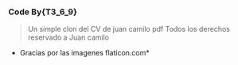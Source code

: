 ### Code By{T3_6_9}

> Un simple clon del CV de juan camilo  pdf
> Todos los derechos reservado a Juan camilo 


* Gracias por las imagenes  flaticon.com*